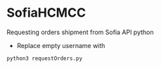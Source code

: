 # SofiaHCMCC
Requesting orders shipment from Sofia API python

- Replace empty username with 
```
python3 requestOrders.py 
```